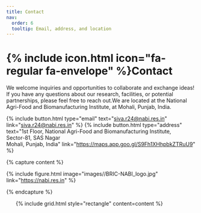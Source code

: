 ```yaml
---
title: Contact
nav:
  order: 6
  tooltip: Email, address, and location
---
```


# {% include icon.html icon="fa-regular fa-envelope" %}Contact

We welcome inquiries and opportunities to collaborate and exchange ideas! If you have any questions about our research, facilities, or potential partnerships, please feel free to reach out.We are located at the National Agri-Food and Biomanufacturing Institute, at Mohali, Punjab, India.

{%
  include button.html
  type="email"
  text="siva.r24@nabi.res.in"
  link="siva.r24@nabi.res.in"
%}
{%
  include button.html
  type="address"
  text="1st Floor, National Agri-Food and Biomanufacturing Institute,<br>Sector-81, SAS Nagar<br>Mohali, Punjab, India"
  link="https://maps.app.goo.gl/S9Fh1XHhpbkZTRuU9"
%}

{% capture content %}

{% include figure.html image="images//BRIC-NABI_logo.jpg" link="https://nabi.res.in" %}

{% endcapture %}

<div style="width: 90%; max-width: 800px; margin: 0 auto;">
  {% include grid.html style="rectangle" content=content %}
</div>


